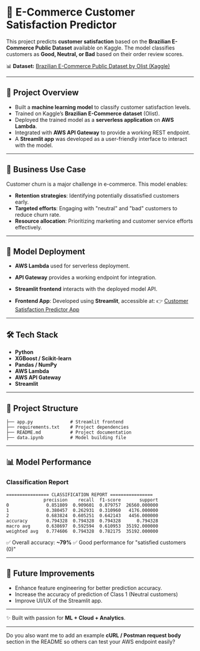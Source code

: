 # 🛒 E-Commerce Customer Satisfaction Predictor

This project predicts **customer satisfaction** based on the **Brazilian E-Commerce Public Dataset** available on Kaggle. The model classifies customers as **Good, Neutral, or Bad** based on their order review scores.

📊 **Dataset:** [Brazilian E-Commerce Public Dataset by Olist (Kaggle)](https://www.kaggle.com/datasets/olistbr/brazilian-ecommerce)

---

## 🚀 Project Overview

* Built a **machine learning model** to classify customer satisfaction levels.
* Trained on Kaggle’s **Brazilian E-Commerce dataset** (Olist).
* Deployed the trained model as a **serverless application** on **AWS Lambda**.
* Integrated with **AWS API Gateway** to provide a working REST endpoint.
* A **Streamlit app** was developed as a user-friendly interface to interact with the model.

---

## 💼 Business Use Case

Customer churn is a major challenge in e-commerce.
This model enables:

* **Retention strategies**: Identifying potentially dissatisfied customers early.
* **Targeted efforts**: Engaging with "neutral" and "bad" customers to reduce churn rate.
* **Resource allocation**: Prioritizing marketing and customer service efforts effectively.

---

## 🤖 Model Deployment

* **AWS Lambda** used for serverless deployment.
* **API Gateway** provides a working endpoint for integration.
* **Streamlit frontend** interacts with the deployed model API.

* **Frontend App**: Developed using **Streamlit**, accessible at:
  👉 [Customer Satisfaction Predictor App](https://e-commerce-project-nfjva46rtankjnrlt5kkia.streamlit.app)

---

## 🛠️ Tech Stack

* **Python**
* **XGBoost / Scikit-learn**
* **Pandas / NumPy**
* **AWS Lambda**
* **AWS API Gateway**
* **Streamlit**

---

## 📂 Project Structure

```
├── app.py              # Streamlit frontend
├── requirements.txt    # Project dependencies
├── README.md           # Project documentation
├── data.ipynb          # Model building file
```

---


## 📊 Model Performance

### Classification Report

```
================ CLASSIFICATION REPORT ================
              precision    recall  f1-score       support
0              0.851809  0.909601  0.879757  26560.000000
1              0.380457  0.262931  0.310960   4176.000000
2              0.683824  0.605251  0.642143   4456.000000
accuracy       0.794328  0.794328  0.794328      0.794328
macro avg      0.638697  0.592594  0.610953  35192.000000
weighted avg   0.774606  0.794328  0.782175  35192.000000
```

✅ Overall accuracy: **\~79%**
✅ Good performance for "satisfied customers (0)"

---

## 🔮 Future Improvements

* Enhance feature engineering for better prediction accuracy.
* Increase the accuracy of prediction of Class 1 (Neutral customers)
* Improve UI/UX of the Streamlit app.

---

✨ Built with passion for **ML + Cloud + Analytics**.

---

Do you also want me to add an example **cURL / Postman request body** section in the README so others can test your AWS endpoint easily?
